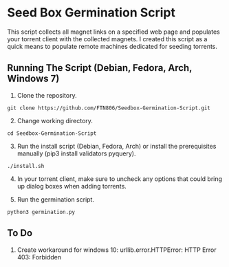 # Seed Box Germination Script
This script collects all magnet links on a specified web page and populates your torrent client with the collected magnets. I created this script as a quick means to populate remote machines dedicated for seeding torrents.

## Running The Script (Debian, Fedora, Arch, Windows 7)
1. Clone the repository.
  ```
  git clone https://github.com/FTN806/Seedbox-Germination-Script.git
  ```
2. Change working directory.
  ```
  cd Seedbox-Germination-Script
  ```
3. Run the install script (Debian, Fedora, Arch) or install the prerequisites manually (pip3 install validators pyquery).
  ```
  ./install.sh
  ```
4. In your torrent client, make sure to uncheck any options that could bring up dialog boxes when adding torrents.
  
5. Run the germination script.
  ```
  python3 germination.py
  ```
## To Do
1. Create workaround for windows 10: urllib.error.HTTPError: HTTP Error 403: Forbidden
